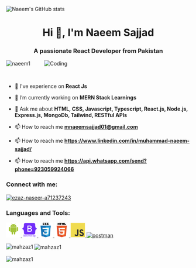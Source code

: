![Naeem's GitHub stats](https://github-readme-stats.vercel.app/api?username=naeemsajjad066&show_icons=true&locale=en)
<h1 align="center">Hi 👋, I'm Naeem Sajjad</h1>
<h3 align="center">A passionate React Developer from Pakistan</h3>
<img align="right" alt="Coding" width="400" src="https://cdn.dribbble.com/users/1162077/screenshots/3848914/programmer.gif">

<p align="left"> <img src="https://komarev.com/ghpvc/?username=mahzaz1&label=Profile%20views&color=0e75b6&style=flat" alt="naeem1" /> </p>

<p align="left"> <a href="https://twitter.com/" target="blank"><img src="https://img.shields.io/twitter/follow/?logo=twitter&style=for-the-badge" alt="" /></a> </p>

- 🔭 I've experience on **React Js**

- 🔭 I’m currently working on **MERN Stack Learnings**

- 💬 Ask me about **HTML, CSS, Javascript, Typescript, React.js, Node.js, Express.js, MongoDb, Tailwind, RESTful APIs**

- 📫 How to reach me **mnaeemsajjad01@gmail.com**

- 📫 How to reach me **https://www.linkedin.com/in/muhammad-naeem-sajjad/**

- 📫 How to reach me **https://api.whatsapp.com/send?phone=923059924066**

<h3 align="left">Connect with me:</h3>
<p align="left">
<a href="https://linkedin.com/in/muhammad-naeem-sajjad" target="blank"><img align="center" src="https://raw.githubusercontent.com/rahuldkjain/github-profile-readme-generator/master/src/images/icons/Social/linked-in-alt.svg" alt="ezaz-naseer-a71237243" height="30" width="40" /></a>
</p>

<h3 align="left">Languages and Tools:</h3>
<p align="left"> <a href="https://developer.android.com" target="_blank" rel="noreferrer"> <img src="https://raw.githubusercontent.com/devicons/devicon/master/icons/android/android-original-wordmark.svg" alt="android" width="40" height="40"/> </a> <a href="https://getbootstrap.com" target="_blank" rel="noreferrer"> <img src="https://raw.githubusercontent.com/devicons/devicon/master/icons/bootstrap/bootstrap-plain-wordmark.svg" alt="bootstrap" width="40" height="40"/> </a> <a href="https://www.w3schools.com/css/" target="_blank" rel="noreferrer"> <img src="https://raw.githubusercontent.com/devicons/devicon/master/icons/css3/css3-original-wordmark.svg" alt="css3" width="40" height="40"/> </a> <a href="https://dart.dev" target="_blank" rel="noreferrer"> <img src="https://raw.githubusercontent.com/devicons/devicon/master/icons/html5/html5-original-wordmark.svg" alt="html5" width="40" height="40"/> </a> <a href="https://developer.mozilla.org/en-US/docs/Web/JavaScript" target="_blank" rel="noreferrer"> <img src="https://raw.githubusercontent.com/devicons/devicon/master/icons/javascript/javascript-original.svg" alt="javascript" width="40" height="40"/> </a> <a href="https://postman.com" target="_blank" rel="noreferrer"> <img src="https://www.vectorlogo.zone/logos/getpostman/getpostman-icon.svg" alt="postman" width="40" height="40"/> </a> </p>

<p><img align="left" src="https://github-readme-stats.vercel.app/api/top-langs?username=mahzaz1&show_icons=true&locale=en&layout=compact" alt="mahzaz1" /></p>

<p>&nbsp;<img align="center" src="https://github-readme-stats.vercel.app/api?username=mahzaz1&show_icons=true&locale=en" alt="mahzaz1" /></p>

<p><img align="center" src="https://github-readme-streak-stats.herokuapp.com/?user=naeemsajjad066&" alt="mahzaz1" /></p>

